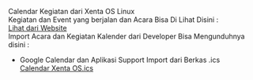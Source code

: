 Calendar Kegiatan dari Xenta OS Linux  
Kegiatan dan Event yang berjalan dan Acara Bisa Di Lihat Disini :  
[Lihat dari Website](http://www.xentaos.com/p/agenda.html)  
Import Acara dan Kegiatan Kalender dari Developer Bisa Mengunduhnya disini :  
* Google Calendar dan Aplikasi Support Import dari Berkas .ics  
[Calendar Xenta OS.ics](https://calendar.google.com/calendar/ical/mialqudvt9jdmidr21psdrd7bo%40group.calendar.google.com/public/basic.ics)  

